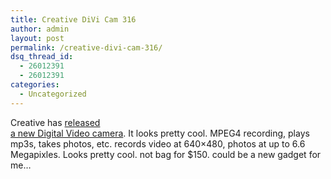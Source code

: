 ```yaml
---
title: Creative DiVi Cam 316
author: admin
layout: post
permalink: /creative-divi-cam-316/
dsq_thread_id:
  - 26012391
  - 26012391
categories:
  - Uncategorized
---
```

Creative has [released  
a new Digital Video camera][1]. It looks pretty cool. MPEG4 recording, plays  
mp3s, takes photos, etc. records video at 640&#215;480, photos at up to 6.6  
Megapixles. Looks pretty cool. not bag for $150. could be a new gadget for  
me&#8230;

 [1]: http://www.gizmodo.com/gadgets/portable-media/creative/creative-divi-cam-316-allinone-digital-wonder-031893.php